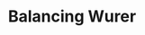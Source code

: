 ---
layout: strategy
title: Balancing Wurer
team: Michaela Mösing, Benjamin Rothmeier, Anthea Swart & Yunhang Wang
video: https://vimeo.com/281793845
---